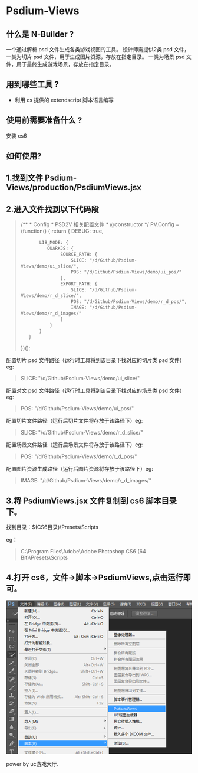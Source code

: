﻿Psdium-Views
============

## 什么是 N-Builder ?

一个通过解析 psd 文件生成各类游戏视图的工具。
设计师需提供2类 psd 文件，
一类为切片 psd 文件，用于生成图片资源，存放在指定目录。
一类为场景 psd 文件，用于最终生成游戏场景，存放在指定目录。

## 用到哪些工具 ?

+ 利用 cs 提供的 extendscript 脚本语言编写

## 使用前需要准备什么 ?

安装 cs6

## 如何使用?

1.找到文件 Psdium-Views/production/PsdiumViews.jsx
--------------------------------------------------

2.进入文件找到以下代码段
------------------------

>    /**
>     * Config 
>     * PSD2V 相关配置文件
>     * @constructor
>     */
>    PV.Config = (function() {
>        return {
>            DEBUG: true,
>    
>            LIB_MODE: {
>            	QUARKJS: {
>                    SOURCE_PATH: {
>                        SLICE: "/d/Github/Psdium-Views/demo/ui_slice/",
>                        POS: "/d/Github/Psdium-Views/demo/ui_pos/"
>                    },
>                    EXPORT_PATH: {
>                        SLICE: "/d/Github/Psdium-Views/demo/r_d_slice/",
>                        POS: "/d/Github/Psdium-Views/demo/r_d_pos/",
>                        IMAGE: "/d/Github/Psdium-Views/demo/r_d_images/"
>                    }
>                }
>            }
>        }
>    })();

配置切片 psd 文件路径（运行时工具将到该目录下找对应的切片类 psd 文件）eg:
>    SLICE: "/d/Github/Psdium-Views/demo/ui_slice/"

配置对文 psd 文件路径（运行时工具将到该目录下找对应的场景类 psd 文件）eg:
>    POS: "/d/Github/Psdium-Views/demo/ui_pos/"

配置切片文件路径（运行后切片文件将存放于该路径下）eg:
>    SLICE: "/d/Github/Psdium-Views/demo/r_d_slice/"

配置场景文件路径（运行后场景文件将存放于该路径下）eg:
>    POS: "/d/Github/Psdium-Views/demo/r_d_pos/"

配置图片资源生成路径（运行后图片资源将存放于该路径下）eg:
>    IMAGE: "/d/Github/Psdium-Views/demo/r_d_images/"

3.将 PsdiumViews.jsx 文件复制到 cs6 脚本目录下。
-----------------------------------------------

找到目录：$(CS6目录)\Presets\Scripts

eg：
>    C:\Program Files\Adobe\Adobe Photoshop CS6 (64 Bit)\Presets\Scripts

4.打开 cs6，文件->脚本->PsdiumViews,点击运行即可。
-----------------------------------------------

![alt text](./demo.png "Title")

power by uc游戏大厅.